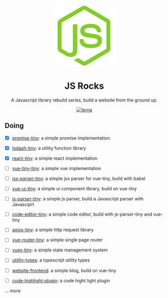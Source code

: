 <p align="center">
  <a href="#">
    <img width="200" src="./assets/js-rock.png"></img>
  </a>
</p>

<h1 align="center">JS Rocks</h1>

<div align="center">
  A Javascript library rebuild series, build a website from the ground up.
<div>


[![lerna](https://img.shields.io/badge/maintained%20with-lerna-cc00ff.svg)](https://lerna.js.org/)
  

<div align="left"><div>


## Doing
- [x] [promise-tiny](./packages/promise-tiny/README.md): a simple promise implementation
  
- [x] [lodash-tiny](./packages/lodash-tiny/README.md): a utility function library

- [x] [react-tiny](./packages/react-tiny/README.md): a simple react implementation
  
- [ ] [vue-tiny-tiny](./packages/vue-tiny/README.md): a simple vue implementation

- [ ] [jsx-parser-tiny](): a simple jsx parser for vue-tiny, build with babel

- [ ] [vue-ui-tiny](): a simple ui component library, build on vue-tiny

- [ ] [js-parser-tiny](): a simple js parser, build a Javascript parser with Javasciprt

- [ ] [code-editor-tiny](): a simple code editor, build with js-parser-tiny and vue-tiny

- [ ] [axios-tiny](): a simple http request library

- [ ] [vue-router-tiny](): a simple single page router
  
- [ ] [vuex-tiny](): a simple state management system

- [ ] [utility-types](): a typescript utility types

- [ ] [website-frontend](): a simple blog, build on vue-tiny

- [ ] [code-highlight-plugin](): a code hight light plugin
  
... more